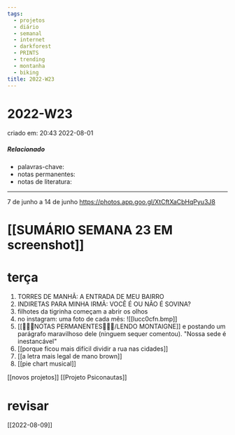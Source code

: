 ```yaml
---
tags:
  - projetos
  - diário
  - semanal
  - internet
  - darkforest
  - PRINTS
  - trending
  - montanha
  - biking
title: 2022-W23
---
```

# 2022-W23
criado em: 20:43 2022-08-01

##### Relacionado
- palavras-chave: 
- notas permanentes: 
- notas de literatura: 

---

7 de junho a 14 de junho
https://photos.app.goo.gl/XtCftXaCbHqPyu3J8

# [[SUMÁRIO SEMANA 23 EM screenshot]]

# terça 
1. TORRES DE MANHÃ: A ENTRADA DE MEU BAIRRO 
2. INDIRETAS PARA MINHA IRMÃ: VOCÊ É OU NÃO É SOVINA?
3. filhotes da tigrinha começam a abrir os olhos
4. no instagram: uma foto de cada mês:  ![[lucc0cfn.bmp]]
5. [[👩🏽‍🚀NOTAS PERMANENTES🧗🏼‍♂️/LENDO MONTAIGNE]] e postando um parágrafo maravilhoso dele (ninguem sequer comentou). "Nossa sede é inestancável"
6.  [[porque ficou mais difícil dividir a rua nas cidades]]
7. [[a letra mais legal de mano brown]]
8. [[pie chart musical]]

[[novos projetos]]
[[Projeto Psiconautas]]
# revisar
[[2022-08-09]]
